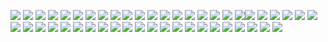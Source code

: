 ![](https://files.catbox.moe/4kun0l.jpg) ![](https://files.catbox.moe/fxieck.jpg) ![](https://files.catbox.moe/qrkeqj.jpg) ![](https://files.catbox.moe/mrmdgu.jpg) ![](https://files.catbox.moe/uidi9v.jpg) ![](https://files.catbox.moe/fll41a.jpg) ![](https://files.catbox.moe/ofyj8z.jpg) ![](https://files.catbox.moe/4muakg.jpg) ![](https://files.catbox.moe/8zofgm.jpg) ![](https://files.catbox.moe/jrwae4.jpg) ![](https://files.catbox.moe/tinfx4.jpg) ![](https://files.catbox.moe/klcz31.jpg) ![](https://files.catbox.moe/avn0j9.jpg) ![](https://files.catbox.moe/a36o05.jpg) ![](https://files.catbox.moe/dum7kn.jpg) ![](https://files.catbox.moe/jkaq6n.webp)
![](https://files.catbox.moe/yypfw6.png)
![](https://files.catbox.moe/59vvmn.jpeg) ![](https://files.catbox.moe/inpusw.png)![](https://supplies.ju.mp/assets/images/gallery01/dc5bd313.gif?v=c214c26a) ![](https://images-wixmp-ed30a86b8c4ca887773594c2.wixmp.com/f/3f74a715-0ad4-4bf6-96a5-5ef498ee88a1/ddpsjgr-3dcc916d-68b9-431b-8c3d-d6ca2a8ff044.png?token=eyJ0eXAiOiJKV1QiLCJhbGciOiJIUzI1NiJ9.eyJzdWIiOiJ1cm46YXBwOjdlMGQxODg5ODIyNjQzNzNhNWYwZDQxNWVhMGQyNmUwIiwiaXNzIjoidXJuOmFwcDo3ZTBkMTg4OTgyMjY0MzczYTVmMGQ0MTVlYTBkMjZlMCIsIm9iaiI6W1t7InBhdGgiOiJcL2ZcLzNmNzRhNzE1LTBhZDQtNGJmNi05NmE1LTVlZjQ5OGVlODhhMVwvZGRwc2pnci0zZGNjOTE2ZC02OGI5LTQzMWItOGMzZC1kNmNhMmE4ZmYwNDQucG5nIn1dXSwiYXVkIjpbInVybjpzZXJ2aWNlOmZpbGUuZG93bmxvYWQiXX0.pp1XUTifctH3ToK0QqYeOiNahDjIr9VkLseg5G8By5c) ![](https://y2k.neocities.org/stamps/roses.png) ![](https://64.media.tumblr.com/46451831092dfc7133138eb967e3406e/da13b27d34fc4e9b-7f/s100x200/ce617f89cc5139ffbdf1b7f637e42d41124ac68d.png) ![](https://64.media.tumblr.com/046ad3a62d69754ed8c71ee7dd85f886/f2bae07688972166-38/s250x400/4035c27a9edba98811163535a6069c98f0314201.gifv) ![](https://images-wixmp-ed30a86b8c4ca887773594c2.wixmp.com/f/8cb2184f-fe95-4552-aeb0-f3a30b7ab67f/daw7880-0eee2ec4-dc30-468e-82a1-23b112ae9f10.png/v1/fill/w_99,h_56,strp/077_by_cutebunny666_daw7880-fullview.png?token=eyJ0eXAiOiJKV1QiLCJhbGciOiJIUzI1NiJ9.eyJzdWIiOiJ1cm46YXBwOjdlMGQxODg5ODIyNjQzNzNhNWYwZDQxNWVhMGQyNmUwIiwiaXNzIjoidXJuOmFwcDo3ZTBkMTg4OTgyMjY0MzczYTVmMGQ0MTVlYTBkMjZlMCIsIm9iaiI6W1t7ImhlaWdodCI6Ijw9NTYiLCJwYXRoIjoiXC9mXC84Y2IyMTg0Zi1mZTk1LTQ1NTItYWViMC1mM2EzMGI3YWI2N2ZcL2Rhdzc4ODAtMGVlZTJlYzQtZGMzMC00NjhlLTgyYTEtMjNiMTEyYWU5ZjEwLnBuZyIsIndpZHRoIjoiPD05OSJ9XV0sImF1ZCI6WyJ1cm46c2VydmljZTppbWFnZS5vcGVyYXRpb25zIl19.hJAlCb_-nJiXUDDrcsGPsR4E5rmb-Uegx9mDW0PvRsc) ![](https://images-wixmp-ed30a86b8c4ca887773594c2.wixmp.com/f/43e264c5-74fa-4225-8eb3-97077cfa02f8/d1mvjhq-f239c66b-2f8f-4076-bd32-e10ba4d91a47.jpg/v1/fill/w_99,h_56,q_75,strp/music_stamp_by_gangstermuffin_d1mvjhq-fullview.jpg?token=eyJ0eXAiOiJKV1QiLCJhbGciOiJIUzI1NiJ9.eyJzdWIiOiJ1cm46YXBwOjdlMGQxODg5ODIyNjQzNzNhNWYwZDQxNWVhMGQyNmUwIiwiaXNzIjoidXJuOmFwcDo3ZTBkMTg4OTgyMjY0MzczYTVmMGQ0MTVlYTBkMjZlMCIsIm9iaiI6W1t7ImhlaWdodCI6Ijw9NTYiLCJwYXRoIjoiXC9mXC80M2UyNjRjNS03NGZhLTQyMjUtOGViMy05NzA3N2NmYTAyZjhcL2QxbXZqaHEtZjIzOWM2NmItMmY4Zi00MDc2LWJkMzItZTEwYmE0ZDkxYTQ3LmpwZyIsIndpZHRoIjoiPD05OSJ9XV0sImF1ZCI6WyJ1cm46c2VydmljZTppbWFnZS5vcGVyYXRpb25zIl19.LFRZcSjxi0C5VWs7EKM2zyGUnU5f9BSgOTLc1ile1jg) ![](https://64.media.tumblr.com/0b813e2b4f8b209a63e102430f4b805a/68aa877d24820849-c4/s100x200/377b0e7f846b38ccbb86ba2df82e0d16eeff0278.gif) ![](https://external-media.spacehey.net/media/sZLu9zMVtx2lmpNiG_75UIyGvZPMqdUqwkxQgDxwtXEk=/https://i.ibb.co/1vzrQP2/stamp-pardon-me-what-the-hell-by-xxxklllj0y-kultxxx-dd6zlb6-fullview.png) ![](https://external-media.spacehey.net/media/sUG-jpLSJAoi2DBI2qy1f5Xm5NTaeLQ6FX4LRpxr02vo=/https://i.ibb.co/X3r9m8Y/7TBBacb.gif) ![](https://i.imgur.com/n7PtkWL.gif) ![](https://wilardo.crd.co/assets/images/gallery08/08ea1cdf.png?v=d19c95ca) ![](https://autism.crd.co/assets/images/gallery05/12d0e126.png?v=2f8e4aeb) ![](https://i.imgur.com/eGi7brH.png) ![](https://files.catbox.moe/oxj59p.gif) ![](https://files.catbox.moe/vaodkc.png) ![](https://files.catbox.moe/aqr9b5.gif) ![](https://files.catbox.moe/k5k8mf.jpg) ![](https://files.catbox.moe/7ii52r.gif) ![](https://files.catbox.moe/wxdnrl.png) ![](https://files.catbox.moe/2p0l62.png) ![](https://files.catbox.moe/e8ghiv.gif) ![](https://files.catbox.moe/hbu6mr.gif) ![](https://files.catbox.moe/92vxim.gif) ![](https://files.catbox.moe/kfc2rk.png) ![](https://64.media.tumblr.com/733abe941d3bfae7ca5b3ef03c7098c7/78b4a15a5bb1c11f-46/s100x200/8c500ea89dab8825ed6ab65ddc778a75ccfcdff3.pnj) ![](https://files.catbox.moe/ls3ibf.gif) ![](https://files.catbox.moe/82mnsd.png)
